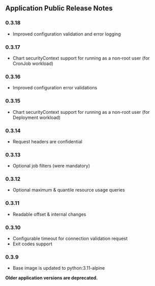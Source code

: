 ## Application Public Release Notes

### 0.3.18
- Improved configuration validation and error logging

### 0.3.17
- Chart securityContext support for running as a non-root user (for CronJob workload)

### 0.3.16
- Improved configuration error validations

### 0.3.15
- Chart securityContext support for running as a non-root user (for Deployment workload)

### 0.3.14
- Request headers are confidential

### 0.3.13
- Optional job filters (were mandatory)

### 0.3.12
- Optional maximum & quantile resource usage queries

### 0.3.11
- Readable offset & internal changes

### 0.3.10
- Configurable timeout for connection validation request
- Exit codes support

### 0.3.9
- Base image is updated to python:3.11-alpine

**Older application versions are deprecated.**
